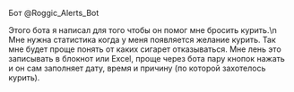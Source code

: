Бот @Roggic_Alerts_Bot

Этого бота я написал для того чтобы он помог мне бросить курить.\n
Мне нужна статистика когда у меня появляется желание курить.
Так мне будет проще понять от каких сигарет отказываться.
Мне лень это записывать в блокнот или Excel, проще через бота пару кнопок 
нажать и он сам заполняет дату, время и причину (по которой захотелось курить).

